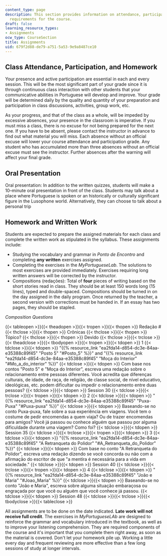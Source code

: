 ```yaml
---
content_type: page
description: This section provides information on attendance, participation, and homework
  requirements for the course.
draft: false
learning_resource_types:
- Assignments
ocw_type: CourseSection
title: Assignments
uid: 679f2d88-de79-a751-5a53-9e9a8487ce10
---
```

## Class Attendance, Participation, and Homework

Your presence and active participation are essential in each and every session. This will be the most significant part of your grade since it is through continuous class interaction with other students that your communicative abilities in Portuguese will develop and improve. Your grade will be determined daily by the quality and quantity of your preparation and participation in class discussions, activities, group work, etc.

As your progress, and that of the class as a whole, will be impeded by excessive absences, your presence in the classroom is imperative. If you must miss a class, there is no excuse for not being prepared for the next one. If you have to be absent, please contact the instructor in advance to find out what material you will miss. Each absence without an official excuse will lower your course attendance and participation grade. Any student who has accumulated more than three absences without an official excuse must see the instructor. Further absences after the warning will affect your final grade. 

## Oral Presentation

Oral presentation: In addition to the written quizzes, students will make a 10–minute oral presentation in front of the class. Students may talk about a place where Portuguese is spoken or an historically or culturally significant figure in the Lusophone world. Alternatively, they can choose to talk about a personal trip

## Homework and Written Work

Students are expected to prepare the assigned materials for each class and complete the written work as stipulated in the syllabus. These assignments include:

- Studying the vocabulary and grammar in *Ponto de Encontro* and completing **any written** exercises assigned.
- Completing the exercises in the *MyPortugueseLab*. The solutions to most exercises are provided immediately. Exercises requiring long written answers will be corrected by the instructor.
- Compositions (redações): Total of **four** pieces of writing based on the short stories read in class. They should be at least 150 words long (15 lines), typed and double-spaced. Compositions should be turned in on the day assigned in the daily program. Once returned by the teacher, a second version with corrections must be handed in. If an essay has two pages, they should be stapled.

*Composition Questions*

{{< tableopen >}}{{< theadopen >}}{{< tropen >}}{{< thopen >}}
Redação #
{{< thclose >}}{{< thopen >}}
Crônicas
{{< thclose >}}{{< thopen >}}
Tópico?
{{< thclose >}}{{< thopen >}}
Devido
{{< thclose >}}{{< trclose >}}{{< theadclose >}}{{< tbodyopen >}}{{< tropen >}}{{< tdopen >}}
1
{{< tdclose >}}{{< tdopen >}}
"{{% resource_link "ea2fda14-d854-dc3e-84aa-e35388c89f45" "Posto 5" "#Posto_5" %}}" and "{{% resource_link "ea2fda14-d854-dc3e-84aa-e35388c89f45" "Moça do Interior" "#Mo_a_do_interior" %}}"
{{< tdclose >}}{{< tdopen >}}
Com base nos contos "Posto 5" e "Moça do Interior", escreva uma redação sobre o relacionamento entre pessoas diferentes. Você acredita que diferenças culturais, de idade, de raça, de religião, de classe social, de nível educativo, ideológicas, etc. podem dificultar ou impedir o relacionamento entre duas pessoas?
{{< tdclose >}}{{< tdopen >}}
Session 30
{{< tdclose >}}{{< trclose >}}{{< tropen >}}{{< tdopen >}}
2
{{< tdclose >}}{{< tdopen >}}
"{{% resource_link "ea2fda14-d854-dc3e-84aa-e35388c89f45" "Puxa-Puxa" "#Puxa-puxa" %}}"
{{< tdclose >}}{{< tdopen >}}
Baseando-se no conto Puxa-puxa, fale sobre a sua experiência em viagens. Você tem o costume de pedir encomendas a quem viaja? Ou de trazer encomendas para amigos? Você já passou ou conhece alguém que passou por alguma dificuldade durante uma viagem? Como foi?
{{< tdclose >}}{{< tdopen >}}
Session 35
{{< tdclose >}}{{< trclose >}}{{< tropen >}}{{< tdopen >}}
3
{{< tdclose >}}{{< tdopen >}}
"{{% resource_link "ea2fda14-d854-dc3e-84aa-e35388c89f45" "A Retranqueta do Polidor" "#A_Retranqueta_do_Polidor" %}}"
{{< tdclose >}}{{< tdopen >}}
Com base no conto "A Retranqueta do Polidor", escreva uma redação dizendo se você concorda ou não com a afirmação do escritor de que "a mentira é necessária para a vida em sociedade."
{{< tdclose >}}{{< tdopen >}}
Session 40
{{< tdclose >}}{{< trclose >}}{{< tropen >}}{{< tdopen >}}
4
{{< tdclose >}}{{< tdopen >}}
"{{% resource_link "ea2fda14-d854-dc3e-84aa-e35388c89f45" "João e Maria" "#Joao_Maria" %}}"
{{< tdclose >}}{{< tdopen >}}
Baseando-se no conto "João e Maria", escreva sobre alguma situação embaraçosa ou engraçada por que você ou alguém que você conhece já passou.
{{< tdclose >}}{{< tdopen >}}
Session 48
{{< tdclose >}}{{< trclose >}}{{< tbodyclose >}}{{< tableclose >}}

All assignments are to be done on the date indicated. **Late work will not receive full credit**. The exercises in *MyPortugueseLAb* are designed to reinforce the grammar and vocabulary introduced in the textbook, as well as to improve your listening comprehension. They are required components of the course and it's important that you complete them right away, as soon as the material is covered. Don't let your homework pile up. Working a little every day and frequent reviewing are more effective than a few long sessions of study at longer intervals.